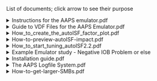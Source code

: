 List of documents; click arrow to see their purpose

<details><summary>Instructions for the AAPS emulator.pdf</summary>
Explains functionality and usage of the emulator
  
Contains some examples
</details>

<details><summary>Guide to VDF Files for the AAPS Emulator.pdf</summary>
Lists all possible instructions types
  
Shows examples starting from straightforward to very complex ones
  
Examples can be used via copy/paste
</details>

<details><summary>How_to_create_the_autoISF_factor_plot.pdf</summary>
This is a short guide how to generate the autoISF factors plot in your favorite spreadsheet tool. It starts from a ready made template in which you just overwrite the original data with the new emulator results. 
  
You find the EXCEL and LibreOffice templates in the top level folder
</details>

<details><summary>How-to-preview-autoISF-impact.pdf</summary>
Explains how you can assess which feature of autoISF could have which impact if you had autoISF installed. As those features are includud in the emulator, ýou can have a preview before undertaking the journey to build and install autoISF.

By running the emulator on the AAPS phone you can already get live hints when extra SMBs would be appropriate. This helps to build up experience and trust before going live with autoISF.
</details>

<details><summary>How_to_start_tuning_autoISF2.2.pdf</summary>
This is an older document which guides you through the process of generating spreadsheet tables and graphs. These help in identifying which parameter to modify and provide a first estimate by how much.
</details>

<details><summary>Example Emulator study - Negative IOB Problem or else</summary>
This leads through the process from analysing the problem, dreaming up potential adjustments, setting up VDF files, analysing resuls and discussing the various results.
</details>

<details><summary>Installation guide.pdf</summary>
Starts from getting and installing the required files and 
  
ends with seeing the first result using a demo case as a confirmation of success
</details>

<details><summary>The AAPS Logfile System.pdf</summary>
Tells you where to find the logfiles.

Explains facts about the naming and storage.
  
Gives hints about downloading them to the PC ready for use by the emulator.
</details>

<details><summary>How-to-get-larger-SMBs.pdf</summary>
List steps to go through from simple to advanced if you want to get larger SMB but the setup does not allow you. 
  
It covers methods available in standard AAPS and progresses to methods only available in autoISF.

This was moved to the autoISF repo because it can be used in parts without the emulator.
</details>
